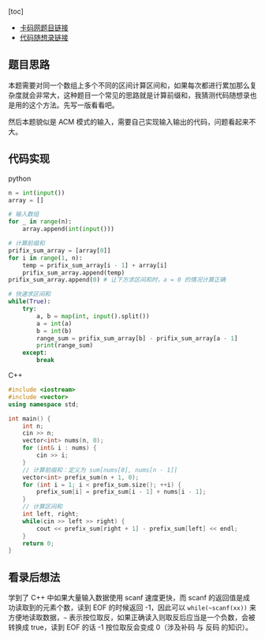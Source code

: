 [toc]

- [卡码网题目链接](https://kamacoder.com/problempage.php?pid=1070)
- [代码随想录链接](https://www.programmercarl.com/kamacoder/0058.%E5%8C%BA%E9%97%B4%E5%92%8C.html#%E6%80%9D%E8%B7%AF)

## 题目思路

本题需要对同一个数组上多个不同的区间计算区间和，如果每次都进行累加那么复杂度就会非常大，这种题目一个常见的思路就是计算前缀和，我猜测代码随想录也是用的这个方法。先写一版看看吧。

然后本题貌似是 ACM 模式的输入，需要自己实现输入输出的代码，问题看起来不大。

## 代码实现

python

```python
n = int(input())
array = []

# 输入数组
for _ in range(n):
    array.append(int(input()))

# 计算前缀和
prifix_sum_array = [array[0]]
for i in range(1, n):
    temp = prifix_sum_array[i - 1] + array[i]
    prifix_sum_array.append(temp)
prifix_sum_array.append(0) # 让下方求区间和时，a = 0 的情况计算正确

# 快速求区间和
while(True):
    try:
        a, b = map(int, input().split())
        a = int(a)
        b = int(b)
        range_sum = prifix_sum_array[b] - prifix_sum_array[a - 1]
        print(range_sum)
    except:
        break
```

C++

```cpp
#include <iostream>
#include <vector>
using namespace std;

int main() {
    int n;
    cin >> n;
    vector<int> nums(n, 0);
    for (int& i : nums) {
        cin >> i;
    }
    // 计算前缀和：定义为 sum[nums[0], nums[n - 1]]
    vector<int> prefix_sum(n + 1, 0);
    for (int i = 1; i < prefix_sum.size(); ++i) {
        prefix_sum[i] = prefix_sum[i - 1] + nums[i - 1];
    }
    // 计算区间和
    int left, right;
    while(cin >> left >> right) {
        cout << prefix_sum[right + 1] - prefix_sum[left] << endl;
    }
    return 0;
}
```

## 看录后想法

学到了 C++ 中如果大量输入数据使用 scanf 速度更快，而 scanf 的返回值是成功读取到的元素个数，读到 EOF 的时候返回 -1，因此可以 `while(~scanf(xx))` 来方便地读取数据，`~` 表示按位取反，如果正确读入则取反后应当是一个负数，会被转换成 true，读到 EOF 的话 -1 按位取反会变成 0（涉及补码 与 反码 的知识）。